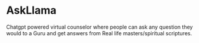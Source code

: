 # AskLlama
Chatgpt powered virtual counselor where people can ask any question they would to a Guru and get answers from Real life masters/spiritual scriptures.
